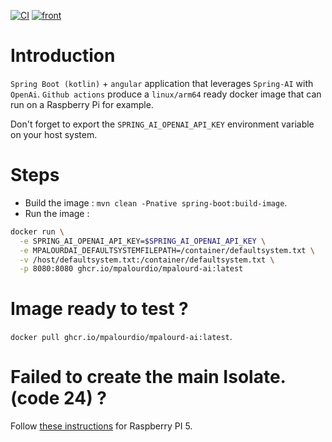 [![CI](https://github.com/mpalourdio/mpalourd-ai/actions/workflows/main.yml/badge.svg)](https://github.com/mpalourdio/mpalourd-ai/actions/workflows/main.yml)
[![front](https://github.com/mpalourdio/mpalourd-ai/actions/workflows/front.yml/badge.svg)](https://github.com/mpalourdio/mpalourd-ai/actions/workflows/front.yml)

# Introduction

`Spring Boot (kotlin)` + `angular` application that leverages `Spring-AI` with `OpenAi`.
`Github actions` produce a `linux/arm64` ready docker image that can run on a Raspberry Pi for example.

Don't forget to export the `SPRING_AI_OPENAI_API_KEY` environment variable on your host system.  

# Steps

- Build the image : `mvn clean -Pnative spring-boot:build-image`.
- Run the image :
```bash
docker run \
  -e SPRING_AI_OPENAI_API_KEY=$SPRING_AI_OPENAI_API_KEY \
  -e MPALOURDAI_DEFAULTSYSTEMFILEPATH=/container/defaultsystem.txt \
  -v /host/defaultsystem.txt:/container/defaultsystem.txt \
  -p 8080:8080 ghcr.io/mpalourdio/mpalourd-ai:latest
```
# Image ready to test ?

`docker pull ghcr.io/mpalourdio/mpalourd-ai:latest`.

# Failed to create the main Isolate. (code 24) ?

Follow [these instructions](https://pimylifeup.com/raspberry-pi-page-size/) for Raspberry PI 5.
